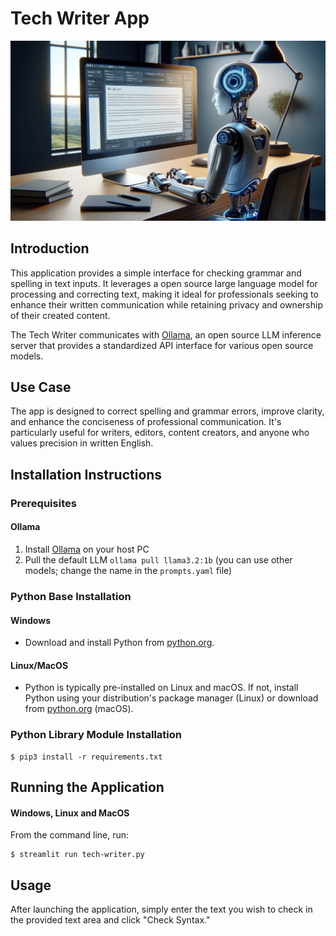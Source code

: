 # Tech Writer App

![](./images/tech-writer-header-image-dalle3.jpg "Source: Dall-E 3: Image of a AI robot, typing at a computer, presumably writing a blog post article, and wanting an application to help it write more clearly, concisely and effectively")

## Introduction
This application provides a simple interface for checking grammar and spelling in text inputs. It leverages a open source large language model for processing and correcting text, making it ideal for professionals seeking to enhance their written communication while retaining privacy and ownership of their created content.

The Tech Writer communicates with [Ollama](https://ollama.ai), an open source LLM inference server that provides a standardized API interface for various open source models.

## Use Case
The app is designed to correct spelling and grammar errors, improve clarity, and enhance the conciseness of professional communication. It's particularly useful for writers, editors, content creators, and anyone who values precision in written English.

## Installation Instructions
### Prerequisites
#### Ollama
1. Install [Ollama](https://ollama.ai) on your host PC
2. Pull the default LLM `ollama pull llama3.2:1b` (you can use other models; change the name in the `prompts.yaml` file)
### Python Base Installation
#### Windows
- Download and install Python from [python.org](https://www.python.org/downloads/windows/).
#### Linux/MacOS
- Python is typically pre-installed on Linux and macOS. If not, install Python using your distribution's package manager (Linux) or download from [python.org](https://www.python.org/downloads/macos/) (macOS).
### Python Library Module Installation
```
$ pip3 install -r requirements.txt
```
## Running the Application
#### Windows, Linux and MacOS
From the command line, run:
```
$ streamlit run tech-writer.py
```
## Usage
After launching the application, simply enter the text you wish to check in the provided text area and click "Check Syntax." 
